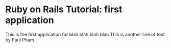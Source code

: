# Ruby on Rails Tutorial: first application

This is the first application for blah blah blah blah
This is another line of text.
by Paul Pham
